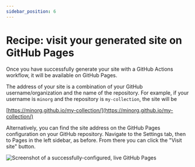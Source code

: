 ```yaml
---
sidebar_position: 6
---
```


# Recipe: visit your generated site on GitHub Pages

Once you have successfully generate your site with a GitHub Actions workflow, it will be available on GitHub Pages.

The address of your site is a combination of your GitHub username/organization and the name of the repository. For example, if your username is `minorg` and the repository is `my-collection`, the site will be

[https://minorg.github.io/my-collection/](https://minorg.github.io/my-collection/)

Alternatively, you can find the site address on the GitHub Pages configuration on your GitHub repository. Navigate to the Settings tab, then to Pages in the left sidebar, as before. From there you can click the "Visit site" button.

![Screenshot of a successfully-configured, live GitHub Pages](visit-github-pages.png)
